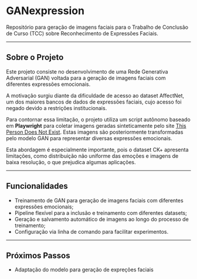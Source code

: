 # GANexpression

Repositório para geração de imagens faciais para o Trabalho de Conclusão de Curso (TCC) sobre Reconhecimento de Expressões Faciais.

---

## Sobre o Projeto

Este projeto consiste no desenvolvimento de uma Rede Generativa Adversarial (GAN) voltada para a geração de imagens faciais com diferentes expressões emocionais.

A motivação surgiu diante da dificuldade de acesso ao dataset AffectNet, um dos maiores bancos de dados de expressões faciais, cujo acesso foi negado devido a restrições institucionais.

Para contornar essa limitação, o projeto utiliza um script autônomo baseado em **Playwright** para coletar imagens geradas sinteticamente pelo site [This Person Does Not Exist](https://thispersondoesnotexist.com/). Estas imagens são posteriormente transformadas pelo modelo GAN para representar diversas expressões emocionais.

Esta abordagem é especialmente importante, pois o dataset CK+ apresenta limitações, como distribuição não uniforme das emoções e imagens de baixa resolução, o que prejudica algumas aplicações.

---

## Funcionalidades

- Treinamento de GAN para geração de imagens faciais com diferentes expressões emocionais;
- Pipeline flexível para a inclusão e treinamento com diferentes datasets;
- Geração e salvamento automático de imagens ao longo do processo de treinamento;
- Configuração via linha de comando para facilitar experimentos.

---

## Próximos Passos

- Adaptação do modelo para geração de expreções faciais
